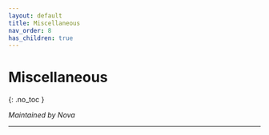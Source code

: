 ```yaml
---
layout: default
title: Miscellaneous
nav_order: 8
has_children: true
---
```


# Miscellaneous
{: .no_toc }

*Maintained by Nova*

---





